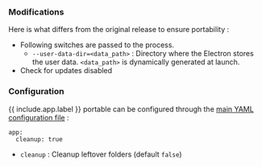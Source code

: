 ### Modifications

Here is what differs from the original release to ensure portability :

* Following switches are passed to the process.
  * `--user-data-dir=<data_path>` : Directory where the Electron stores the user data. `<data_path>` is dynamically generated at launch.
* Check for updates disabled

### Configuration

{{ include.app.label }} portable can be configured through the [main YAML configuration file](/doc/configuration/) :

<div class="language-yml highlighter-rouge"><div class="highlight"><pre class="highlight"><code>app:
  cleanup: true
</code></pre></div></div>

* `cleanup` : Cleanup leftover folders (default `false`)